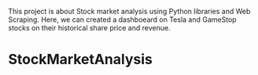 This project is about Stock market analysis using Python libraries and Web Scraping.
Here, we can created a dashboeard on Tesla and GameStop stocks on their historical share price and revenue.
# StockMarketAnalysis

